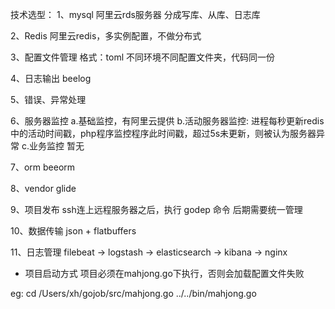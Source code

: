 技术选型：
1、mysql
	阿里云rds服务器
	分成写库、从库、日志库

2、Redis
	阿里云redis，多实例配置，不做分布式

3、配置文件管理
	格式：toml
	不同环境不同配置文件夹，代码同一份

4、日志输出
	beelog

5、错误、异常处理


6、服务器监控
	a.基础监控，有阿里云提供
	b.活动服务器监控:
		进程每秒更新redis中的活动时间戳，php程序监控程序此时间戳，超过5s未更新，则被认为服务器异常
	c.业务监控
		暂无

7、orm
	beeorm
	
8、vendor
	glide

9、项目发布
	ssh连上远程服务器之后，执行 godep 命令
	后期需要统一管理
	
10、数据传输
	json + flatbuffers
	
11、日志管理
filebeat -> logstash -> elasticsearch -> kibana -> nginx


* 项目启动方式
项目必须在mahjong.go下执行，否则会加载配置文件失败

eg:
cd /Users/xh/gojob/src/mahjong.go
../../bin/mahjong.go
